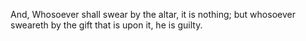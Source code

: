 And, Whosoever shall swear by the altar, it is nothing; but whosoever sweareth by the gift that is upon it, he is guilty.

